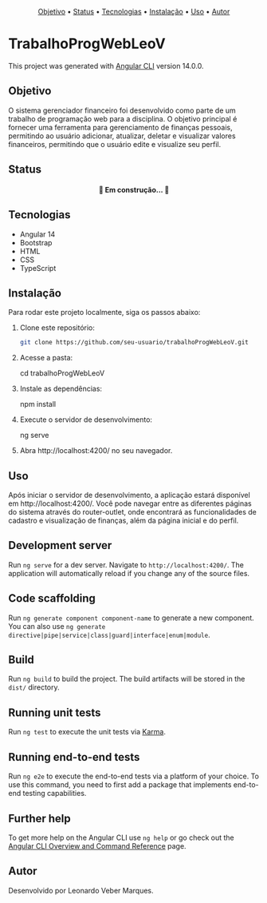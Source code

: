 <p align="center">
 <a href="#objetivo" style="color: inherit;">Objetivo</a> • 
 <a href="#status" style="color: inherit;">Status</a> • 
 <a href="#tecnologias" style="color: inherit;">Tecnologias</a> •  
 <a href="#instalação" style="color: inherit;">Instalação</a> •
 <a href="#uso" style="color: inherit;">Uso</a> •
 <a href="#autor" style="color: inherit;">Autor</a>
</p>




# TrabalhoProgWebLeoV

This project was generated with [Angular CLI](https://github.com/angular/angular-cli) version 14.0.0.

## Objetivo

O sistema gerenciador financeiro foi desenvolvido como parte de um trabalho de programação web para a disciplina. O objetivo principal é fornecer uma ferramenta para gerenciamento de finanças pessoais, permitindo ao usuário adicionar, atualizar, deletar e visualizar valores financeiros, permitindo que o usuário edite e visualize seu perfil.

## Status

<h4 align="center"> 
	🚧 Em construção... 🚧
</h4>

## Tecnologias

- Angular 14
- Bootstrap
- HTML
- CSS
- TypeScript

## Instalação

Para rodar este projeto localmente, siga os passos abaixo:

1. Clone este repositório:
   ```sh
   git clone https://github.com/seu-usuario/trabalhoProgWebLeoV.git

2. Acesse a pasta:

   cd trabalhoProgWebLeoV

3. Instale as dependências:

   npm install   

4. Execute o servidor de desenvolvimento:

   ng serve

5. Abra http://localhost:4200/ no seu navegador.

## Uso
Após iniciar o servidor de desenvolvimento, a aplicação estará disponível em http://localhost:4200/. Você pode navegar entre as diferentes páginas do sistema através do router-outlet, onde encontrará as funcionalidades de cadastro e visualização de finanças, além da página inicial e do perfil.


## Development server

Run `ng serve` for a dev server. Navigate to `http://localhost:4200/`. The application will automatically reload if you change any of the source files.

## Code scaffolding

Run `ng generate component component-name` to generate a new component. You can also use `ng generate directive|pipe|service|class|guard|interface|enum|module`.

## Build

Run `ng build` to build the project. The build artifacts will be stored in the `dist/` directory.

## Running unit tests

Run `ng test` to execute the unit tests via [Karma](https://karma-runner.github.io).

## Running end-to-end tests

Run `ng e2e` to execute the end-to-end tests via a platform of your choice. To use this command, you need to first add a package that implements end-to-end testing capabilities.

## Further help

To get more help on the Angular CLI use `ng help` or go check out the [Angular CLI Overview and Command Reference](https://angular.io/cli) page.

## Autor

Desenvolvido por Leonardo Veber Marques.

